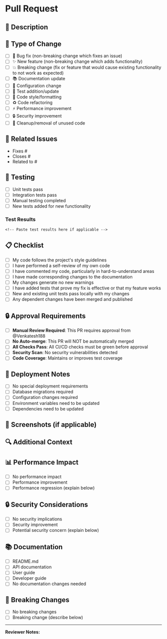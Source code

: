 # Pull Request

## 📝 Description
<!-- Provide a brief description of the changes in this PR -->

## 🎯 Type of Change
<!-- Mark the relevant option with an "x" -->
- [ ] 🐛 Bug fix (non-breaking change which fixes an issue)
- [ ] ✨ New feature (non-breaking change which adds functionality)
- [ ] 💥 Breaking change (fix or feature that would cause existing functionality to not work as expected)
- [ ] 📚 Documentation update
- [ ] 🔧 Configuration change
- [ ] 🧪 Test addition/update
- [ ] 🎨 Code style/formatting
- [ ] ♻️ Code refactoring
- [ ] ⚡ Performance improvement
- [ ] 🔒 Security improvement
- [ ] 🧹 Cleanup/removal of unused code

## 🔗 Related Issues
<!-- Link to any related issues using "Fixes #123" or "Closes #123" -->
- Fixes #
- Closes #
- Related to #

## 🧪 Testing
<!-- Describe the tests you ran to verify your changes -->
- [ ] Unit tests pass
- [ ] Integration tests pass
- [ ] Manual testing completed
- [ ] New tests added for new functionality

### Test Results
```
<!-- Paste test results here if applicable -->
```

## 📋 Checklist
<!-- Mark completed items with an "x" -->
- [ ] My code follows the project's style guidelines
- [ ] I have performed a self-review of my own code
- [ ] I have commented my code, particularly in hard-to-understand areas
- [ ] I have made corresponding changes to the documentation
- [ ] My changes generate no new warnings
- [ ] I have added tests that prove my fix is effective or that my feature works
- [ ] New and existing unit tests pass locally with my changes
- [ ] Any dependent changes have been merged and published

## 🔒 Approval Requirements
<!-- This section is for maintainers -->
- [ ] **Manual Review Required**: This PR requires approval from @Venkatesh188
- [ ] **No Auto-merge**: This PR will NOT be automatically merged
- [ ] **All Checks Pass**: All CI/CD checks must be green before approval
- [ ] **Security Scan**: No security vulnerabilities detected
- [ ] **Code Coverage**: Maintains or improves test coverage

## 🚀 Deployment Notes
<!-- Any special deployment considerations or requirements -->
- [ ] No special deployment requirements
- [ ] Database migrations required
- [ ] Configuration changes required
- [ ] Environment variables need to be updated
- [ ] Dependencies need to be updated

## 📸 Screenshots (if applicable)
<!-- Add screenshots to help explain your changes -->

## 🔍 Additional Context
<!-- Add any other context about the PR here -->

## 📊 Performance Impact
<!-- Describe any performance implications of your changes -->
- [ ] No performance impact
- [ ] Performance improvement
- [ ] Performance regression (explain below)

## 🔒 Security Considerations
<!-- Describe any security implications of your changes -->
- [ ] No security implications
- [ ] Security improvement
- [ ] Potential security concern (explain below)

## 📚 Documentation
<!-- List any documentation that needs to be updated -->
- [ ] README.md
- [ ] API documentation
- [ ] User guide
- [ ] Developer guide
- [ ] No documentation changes needed

## 🎉 Breaking Changes
<!-- If this is a breaking change, describe what breaks and how to migrate -->
- [ ] No breaking changes
- [ ] Breaking change (describe below)

---

**Reviewer Notes:**
<!-- Any specific areas you'd like reviewers to focus on -->
